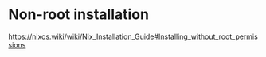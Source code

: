 # Non-root installation
https://nixos.wiki/wiki/Nix_Installation_Guide#Installing_without_root_permissions
